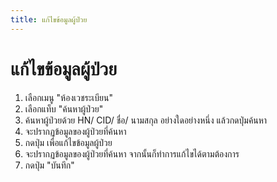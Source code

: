 ```yaml
---
title: แก้ไขข้อมูลผู้ป่วย
---
```


# แก้ไขข้อมูลผู้ป่วย
1. เลือกเมนู "ห้องเวชระเบียน"  
2. เลือกแท็บ "ค้นหาผู้ป่วย"  
3. ค้นหาผู้ป่วยด้วย HN/ CID/ ชื่อ/ นามสกุล อย่างใดอย่างหนึ่ง แล้วกดปุ่มค้นหา  
4. จะปรากฏข้อมูลของผู้ป่วยที่ค้นหา  
5. กดปุ่ม         เพื่อแก้ไขข้อมูลผู้ป่วย  
6. จะปรากฏข้อมูลของผู้ป่วยที่ค้นหา จากนั้นก็ทำการแก้ไขได้ตามต้องการ  
7. กดปุ่ม "บันทึก"  
